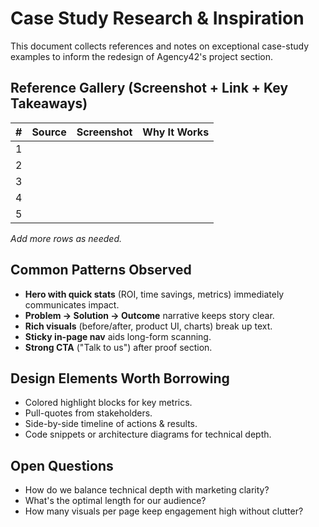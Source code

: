 # Case Study Research & Inspiration

This document collects references and notes on exceptional case-study examples to inform the redesign of Agency42's project section.

## Reference Gallery (Screenshot + Link + Key Takeaways)

| # | Source | Screenshot | Why It Works |
|---|--------|------------|--------------|
| 1 |  |  |  |
| 2 |  |  |  |
| 3 |  |  |  |
| 4 |  |  |  |
| 5 |  |  |  |

_Add more rows as needed._

## Common Patterns Observed

- **Hero with quick stats** (ROI, time savings, metrics) immediately communicates impact.
- **Problem → Solution → Outcome** narrative keeps story clear.
- **Rich visuals** (before/after, product UI, charts) break up text.
- **Sticky in-page nav** aids long-form scanning.
- **Strong CTA** ("Talk to us") after proof section.

## Design Elements Worth Borrowing

- Colored highlight blocks for key metrics.
- Pull-quotes from stakeholders.
- Side-by-side timeline of actions & results.
- Code snippets or architecture diagrams for technical depth.

## Open Questions

- How do we balance technical depth with marketing clarity?
- What's the optimal length for our audience?
- How many visuals per page keep engagement high without clutter? 